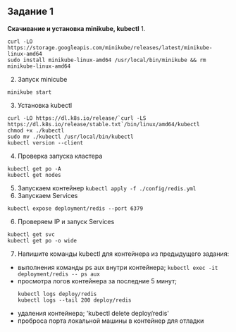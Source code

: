 ## Задание 1
**Скачивание и установка minikube, kubectl**
1. 
```text
curl -LO https://storage.googleapis.com/minikube/releases/latest/minikube-linux-amd64
sudo install minikube-linux-amd64 /usr/local/bin/minikube && rm minikube-linux-amd64
```
2. Запуск minicube
```text
minikube start
```
3. Установка kubectl
```text
curl -LO https://dl.k8s.io/release/`curl -LS https://dl.k8s.io/release/stable.txt`/bin/linux/amd64/kubectl
chmod +x ./kubectl
sudo mv ./kubectl /usr/local/bin/kubectl
kubectl version --client
```
4. Проверка запуска кластера
```text
kubectl get po -A
kubectl get nodes
```
5. Запускаем контейнер
`kubectl apply -f ./config/redis.yml`
5. Запускаем Services
```
kubectl expose deployment/redis --port 6379
```
6. Проверяем IP и запуск Services
```
kubectl get svc
kubectl get po -o wide
```
7. Напишите команды kubectl для контейнера из предыдущего задания:
 - выполнения команды ps aux внутри контейнера;
  `kubectl exec -it deployment/redis -- ps aux`
 - просмотра логов контейнера за последние 5 минут;
    ```
    kubectl logs deploy/redis
    kubectl logs --tail 200 deploy/redis
    ```
 - удаления контейнера;
  'kubectl delete deploy/redis'
 - проброса порта локальной машины в контейнер для отладки

